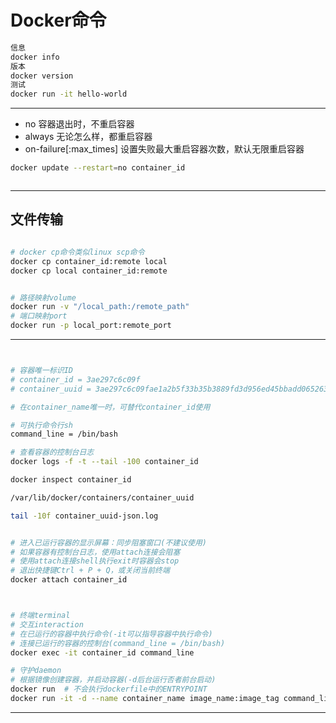 
# Docker命令



```sh
信息
docker info
版本
docker version
测试
docker run -it hello-world
```

---

- no              容器退出时，不重启容器
- always          无论怎么样，都重启容器
- on-failure[:max_times]  设置失败最大重启容器次数，默认无限重启容器

```sh
docker update --restart=no container_id



```



---

## 文件传输
```sh

# docker cp命令类似linux scp命令
docker cp container_id:remote local
docker cp local container_id:remote


# 路径映射volume
docker run -v "/local_path:/remote_path"
# 端口映射port
docker run -p local_port:remote_port

```




---

```sh


# 容器唯一标识ID
# container_id = 3ae297c6c09f
# container_uuid = 3ae297c6c09fae1a2b5f33b35b3889fd3d956ed45bbadd065263c2eb8419dd89

# 在container_name唯一时，可替代container_id使用

# 可执行命令行sh
command_line = /bin/bash

# 查看容器的控制台日志
docker logs -f -t --tail -100 container_id

docker inspect container_id

/var/lib/docker/containers/container_uuid

tail -10f container_uuid-json.log


# 进入已运行容器的显示屏幕：同步阻塞窗口(不建议使用)
# 如果容器有控制台日志，使用attach连接会阻塞
# 使用attach连接shell执行exit时容器会stop
# 退出快捷键Ctrl + P + Q，或关闭当前终端
docker attach container_id



# 终端terminal
# 交互interaction
# 在已运行的容器中执行命令(-it可以指导容器中执行命令)
# 连接已运行的容器的控制台(command_line = /bin/bash)
docker exec -it container_id command_line

# 守护daemon
# 根据镜像创建容器，并启动容器(-d后台运行否者前台启动)
docker run  # 不会执行dockerfile中的ENTRYPOINT
docker run -it -d --name container_name image_name:image_tag command_line

```

---



